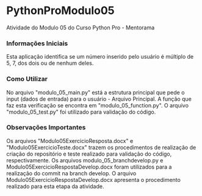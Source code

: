 # PythonProModulo05
Atividade do Modulo 05 do Curso Python Pro - Mentorama

### Informações Iniciais
Esta aplicação identifica se um número inserido pelo usuário é múltiplo de 5, 7, dos dois ou de nenhum deles.

### Como Utilizar
No arquivo "modulo_05_main.py" está a estrutura principal que pede o input (dados de entrada) para o usuário - Arquivo Principal. A função que faz esta verificação se encontra em "modulo_05_function.py". O arquivo "modulo_05_test.py" foi utilizado para validação do código.

### Observações Importantes
Os arquivos "Modulo05ExercicioResposta.docx" e "Modulo05ExercicioTeste.docx" trazem os procedimentos de realização de criação do repositório e teste realizado para validação do código, respectivamente.
Os arquivos modulo_05_branchdevelop.py e Modulo05ExercicioRespostaDevelop.docx foram utilizados para a realização do commit na branch develop. O arquivo Modulo05ExercicioRespostaDevelop.docx apresenta o procedimento realizado para esta etapa da atividade.

